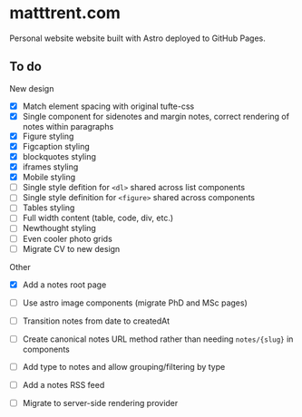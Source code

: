 # matttrent.com

Personal website website built with Astro deployed to GitHub Pages.


## To do

New design

- [x] Match element spacing with original tufte-css
- [x] Single component for sidenotes and margin notes, correct rendering of notes within paragraphs
- [x] Figure styling 
- [x] Figcaption styling
- [x] blockquotes styling
- [x] iframes styling
- [x] Mobile styling
- [ ] Single style defition for `<dl>` shared across list components
- [ ] Single style definition for `<figure>` shared across components
- [ ] Tables styling
- [ ] Full width content (table, code, div, etc.)
- [ ] Newthought styling
- [ ] Even cooler photo grids
- [ ] Migrate CV to new design

Other 

- [x] Add a notes root page
- [ ] Use astro image components (migrate PhD and MSc pages)
- [ ] Transition notes from date to createdAt
- [ ] Create canonical notes URL method rather than needing `notes/{slug}` in components
- [ ] Add type to notes and allow grouping/filtering by type
- [ ] Add a notes RSS feed
- [ ] Migrate to server-side rendering provider

